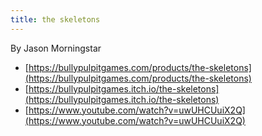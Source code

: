 ```yaml
---
title: the skeletons
---
```


By Jason Morningstar

- [https://bullypulpitgames.com/products/the-skeletons](https://bullypulpitgames.com/products/the-skeletons)
- [https://bullypulpitgames.itch.io/the-skeletons](https://bullypulpitgames.itch.io/the-skeletons)
- [https://www.youtube.com/watch?v=uwUHCUuiX2Q](https://www.youtube.com/watch?v=uwUHCUuiX2Q)